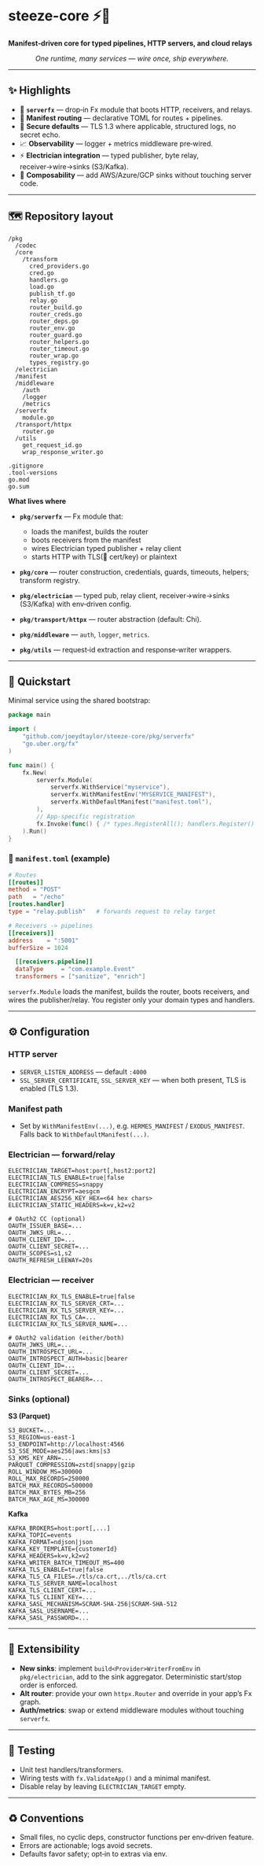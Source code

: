 # steeze-core ⚡️🧠

**Manifest‑driven core for typed pipelines, HTTP servers, and cloud relays**

<p align="center">
  <em>One runtime, many services — wire once, ship everywhere.</em>
</p>

---

## ✨ Highlights

* 🔌 **`serverfx`** — drop‑in Fx module that boots HTTP, receivers, and relays.
* 🧩 **Manifest routing** — declarative TOML for routes + pipelines.
* 🔐 **Secure defaults** — TLS 1.3 where applicable, structured logs, no secret echo.
* 📈 **Observability** — logger + metrics middleware pre‑wired.
* ⚡ **Electrician integration** — typed publisher, byte relay, receiver→wire→sinks (S3/Kafka).
* 🧱 **Composability** — add AWS/Azure/GCP sinks without touching server code.

---

## 🗺️ Repository layout

```
/pkg
  /codec
  /core
    /transform
      cred_providers.go
      cred.go
      handlers.go
      load.go
      publish_tf.go
      relay.go
      router_build.go
      router_creds.go
      router_deps.go
      router_env.go
      router_guard.go
      router_helpers.go
      router_timeout.go
      router_wrap.go
      types_registry.go
  /electrician
  /manifest
  /middleware
    /auth
    /logger
    /metrics
  /serverfx
    module.go
  /transport/httpx
    router.go
  /utils
    get_request_id.go
    wrap_response_writer.go

.gitignore
.tool-versions
go.mod
go.sum
```

**What lives where**

* **`pkg/serverfx`** — Fx module that:

  * loads the manifest, builds the router
  * boots receivers from the manifest
  * wires Electrician typed publisher + relay client
  * starts HTTP with TLS(🤝 cert/key) or plaintext
* **`pkg/core`** — router construction, credentials, guards, timeouts, helpers; transform registry.
* **`pkg/electrician`** — typed pub, relay client, receiver→wire→sinks (S3/Kafka) with env‑driven config.
* **`pkg/transport/httpx`** — router abstraction (default: Chi).
* **`pkg/middleware`** — `auth`, `logger`, `metrics`.
* **`pkg/utils`** — request‑id extraction and response‑writer wrappers.

---

## 🚀 Quickstart

Minimal service using the shared bootstrap:

```go
package main

import (
    "github.com/joeydtaylor/steeze-core/pkg/serverfx"
    "go.uber.org/fx"
)

func main() {
    fx.New(
        serverfx.Module(
            serverfx.WithService("myservice"),
            serverfx.WithManifestEnv("MYSERVICE_MANIFEST"),
            serverfx.WithDefaultManifest("manifest.toml"),
        ),
        // App-specific registration
        fx.Invoke(func() { /* types.RegisterAll(); handlers.Register() */ }),
    ).Run()
}
```

### 📁 `manifest.toml` (example)

```toml
# Routes
[[routes]]
method = "POST"
path   = "/echo"
[routes.handler]
type = "relay.publish"   # forwards request to relay target

# Receivers -> pipelines
[[receivers]]
address    = ":5001"
bufferSize = 1024

  [[receivers.pipeline]]
  dataType     = "com.example.Event"
  transformers = ["sanitize", "enrich"]
```

`serverfx.Module` loads the manifest, builds the router, boots receivers, and wires the publisher/relay. You register only your domain types and handlers.

---

## ⚙️ Configuration

### HTTP server

* `SERVER_LISTEN_ADDRESS` — default `:4000`
* `SSL_SERVER_CERTIFICATE`, `SSL_SERVER_KEY` — when both present, TLS is enabled (TLS 1.3).

### Manifest path

* Set by `WithManifestEnv(...)`, e.g. `HERMES_MANIFEST` / `EXODUS_MANIFEST`. Falls back to `WithDefaultManifest(...)`.

### Electrician — forward/relay

```env
ELECTRICIAN_TARGET=host:port[,host2:port2]
ELECTRICIAN_TLS_ENABLE=true|false
ELECTRICIAN_COMPRESS=snappy
ELECTRICIAN_ENCRYPT=aesgcm
ELECTRICIAN_AES256_KEY_HEX=<64 hex chars>
ELECTRICIAN_STATIC_HEADERS=k=v,k2=v2

# OAuth2 CC (optional)
OAUTH_ISSUER_BASE=...
OAUTH_JWKS_URL=...
OAUTH_CLIENT_ID=...
OAUTH_CLIENT_SECRET=...
OAUTH_SCOPES=s1,s2
OAUTH_REFRESH_LEEWAY=20s
```

### Electrician — receiver

```env
ELECTRICIAN_RX_TLS_ENABLE=true|false
ELECTRICIAN_RX_TLS_SERVER_CRT=...
ELECTRICIAN_RX_TLS_SERVER_KEY=...
ELECTRICIAN_RX_TLS_CA=...
ELECTRICIAN_RX_TLS_SERVER_NAME=...

# OAuth2 validation (either/both)
OAUTH_JWKS_URL=...
OAUTH_INTROSPECT_URL=...
OAUTH_INTROSPECT_AUTH=basic|bearer
OAUTH_CLIENT_ID=...
OAUTH_CLIENT_SECRET=...
OAUTH_INTROSPECT_BEARER=...
```

### Sinks (optional)

**S3 (Parquet)**

```env
S3_BUCKET=...
S3_REGION=us-east-1
S3_ENDPOINT=http://localhost:4566
S3_SSE_MODE=aes256|aws:kms|s3
S3_KMS_KEY_ARN=...
PARQUET_COMPRESSION=zstd|snappy|gzip
ROLL_WINDOW_MS=300000
ROLL_MAX_RECORDS=250000
BATCH_MAX_RECORDS=500000
BATCH_MAX_BYTES_MB=256
BATCH_MAX_AGE_MS=300000
```

**Kafka**

```env
KAFKA_BROKERS=host:port[,...]
KAFKA_TOPIC=events
KAFKA_FORMAT=ndjson|json
KAFKA_KEY_TEMPLATE={customerId}
KAFKA_HEADERS=k=v,k2=v2
KAFKA_WRITER_BATCH_TIMEOUT_MS=400
KAFKA_TLS_ENABLE=true|false
KAFKA_TLS_CA_FILES=./tls/ca.crt,../tls/ca.crt
KAFKA_TLS_SERVER_NAME=localhost
KAFKA_TLS_CLIENT_CERT=...
KAFKA_TLS_CLIENT_KEY=...
KAFKA_SASL_MECHANISM=SCRAM-SHA-256|SCRAM-SHA-512
KAFKA_SASL_USERNAME=...
KAFKA_SASL_PASSWORD=...
```

---

## 🔌 Extensibility

* **New sinks**: implement `build<Provider>WriterFromEnv` in `pkg/electrician`, add to the sink aggregator. Deterministic start/stop order is enforced.
* **Alt router**: provide your own `httpx.Router` and override in your app’s Fx graph.
* **Auth/metrics**: swap or extend middleware modules without touching `serverfx`.

---

## 🧪 Testing

* Unit test handlers/transformers.
* Wiring tests with `fx.ValidateApp()` and a minimal manifest.
* Disable relay by leaving `ELECTRICIAN_TARGET` empty.

---

## ♻️ Conventions

* Small files, no cyclic deps, constructor functions per env‑driven feature.
* Errors are actionable; logs avoid secrets.
* Defaults favor safety; opt‑in to extras via env.

